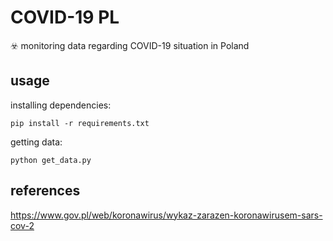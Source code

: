 # COVID-19 PL
☣️ monitoring data regarding COVID-19 situation in Poland

usage
-----

installing dependencies:

```
pip install -r requirements.txt
```

getting data:

```
python get_data.py
```


references
----------

https://www.gov.pl/web/koronawirus/wykaz-zarazen-koronawirusem-sars-cov-2
